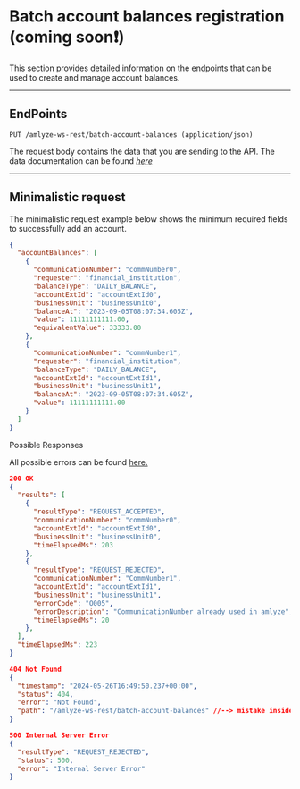 # Batch account balances registration (coming soon❗)

This section provides detailed information on the endpoints that can be used to create and manage account balances.


----

## EndPoints

<!-- *swagger UI*  `GET / swagger-ui/` -->

`PUT /amlyze-ws-rest/batch-account-balances (application/json)`

The request body contains the data that you are sending to the API. The data documentation can be found [*here*](./fields.md)

---

## Minimalistic request

The minimalistic request example below shows the minimum required fields to successfully add an account.

```json lines
{
  "accountBalances": [
    {
      "communicationNumber": "commNumber0",
      "requester": "financial_institution",
      "balanceType": "DAILY_BALANCE",
      "accountExtId": "accountExtId0",
      "businessUnit": "businessUnit0",
      "balanceAt": "2023-09-05T08:07:34.605Z",
      "value": 11111111111.00,
      "equivalentValue": 33333.00
    },
    {
      "communicationNumber": "commNumber1",
      "requester": "financial_institution",
      "balanceType": "DAILY_BALANCE",
      "accountExtId": "accountExtId1",
      "businessUnit": "businessUnit1",
      "balanceAt": "2023-09-05T08:07:34.605Z",
      "value": 11111111111.00
    }
  ]
}
```

Possible Responses

All possible errors can be found [<u>here.</u>](possibleErrors.md)

```json lines
200 OK
{
  "results": [
    {
      "resultType": "REQUEST_ACCEPTED",
      "communicationNumber": "commNumber0",
      "accountExtId": "accountExtId0",
      "businessUnit": "businessUnit0",
      "timeElapsedMs": 203
    },
    {
      "resultType": "REQUEST_REJECTED",
      "communicationNumber": "CommNumber1",
      "accountExtId": "accountExtId1",
      "businessUnit": "businessUnit1",
      "errorCode": "O005",
      "errorDescription": "CommunicationNumber already used in amlyze",
      "timeElapsedMs": 20
    },
  ],
  "timeElapsedMs": 223
}

404 Not Found
{
  "timestamp": "2024-05-26T16:49:50.237+00:00",
  "status": 404,
  "error": "Not Found",
  "path": "/amlyze-ws-rest/batch-account-balances" //--> mistake inside the endpoint
}

500 Internal Server Error
{
  "resultType": "REQUEST_REJECTED",
  "status": 500,
  "error": "Internal Server Error"
}
```

